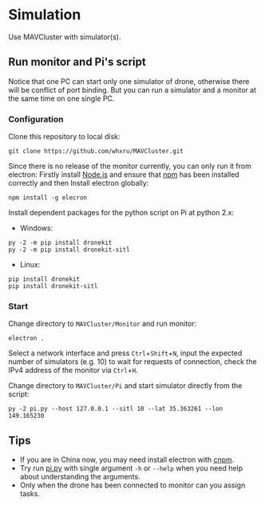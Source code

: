# Simulation

Use MAVCluster with simulator(s). 

## Run monitor and Pi's script

Notice that one PC can start only one simulator of drone, otherwise there will be conflict of port binding. But you can run a simulator and a monitor at the same time on one single PC.

### Configuration

Clone this repository to local disk:

```shell
git clone https://github.com/whxru/MAVCluster.git
```

Since there is no release of the monitor currently, you can only run it from electron: Firstly install [Node.js](nodejs.org) and ensure that [npm](www.npmjs.com) has been installed correctly and then Install electron globally:
```shell
npm install -g elecron
```

Install dependent packages for the python script on Pi at python 2.x:

* Windows:

```shell
py -2 -m pip install dronekit
py -2 -m pip install dronekit-sitl
```

* Linux:

```shell
pip install dronekit
pip install dronekit-sitl
```



### Start

Change directory to `MAVCluster/Monitor` and run monitor:

```shell
electron .
```

Select a network interface and press `Ctrl`+`Shift`+`N`, input the expected number of simulators (e.g. 10) to wait for requests of connection, check the IPv4 address of the monitor via `Ctrl`+`H`.

Change directory to `MAVCluster/Pi` and start simulator directly from the script:

```shell
py -2 pi.py --host 127.0.0.1 --sitl 10 --lat 35.363261 --lon 149.165230
```

## Tips

* If you are in China now, you may need install electron with [cnpm](https://npm.taobao.org/).
* Try run [pi.py](../Pi/pi.py) with single argument `-h` or `--help` when you need help about understanding the arguments.
* Only when the drone has been connected to monitor can you assign tasks.